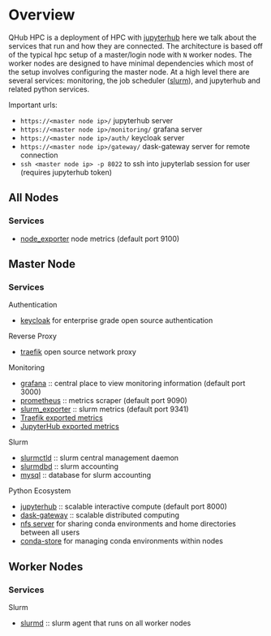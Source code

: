 # Overview

QHub HPC is a deployment of HPC with
[jupyterhub](https://jupyterhub.readthedocs.io/en/stable/) here we
talk about the services that run and how they are connected. The
architecture is based off of the typical hpc setup of a master/login
node with `N` worker nodes. The worker nodes are designed to have
minimal dependencies which most of the setup involves configuring the
master node. At a high level there are several services: monitoring,
the job scheduler ([slurm](https://slurm.schedmd.com/overview.html)),
and jupyterhub and related python services.

Important urls:
 - `https://<master node ip>/` jupyterhub server
 - `https://<master node ip>/monitoring/` grafana server
 - `https://<master node ip>/auth/` keycloak server
 - `https://<master node ip>/gateway/` dask-gateway server for remote connection
 - `ssh <master node ip> -p 8022` to ssh into jupyterlab session for user (requires jupyterhub token)

## All Nodes

### Services

 - [node_exporter](https://github.com/prometheus/node_exporter) node metrics (default port 9100)

## Master Node

### Services

Authentication
 - [keycloak](https://www.keycloak.org/) for enterprise grade open source authentication

Reverse Proxy
 - [traefik](https://traefik.io/) open source network proxy

Monitoring
 - [grafana](https://grafana.com/) :: central place to view monitoring information (default port 3000)
 - [prometheus](https://prometheus.io/docs/introduction/overview/) :: metrics scraper (default port 9090)
 - [slurm_exporter](https://github.com/vpenso/prometheus-slurm-exporter) :: slurm metrics (default port 9341)
 - [Traefik exported metrics](https://doc.traefik.io/traefik/observability/metrics/overview/)
 - [JupyterHub exported metrics](https://jupyterhub.readthedocs.io/en/stable/reference/metrics.html)

Slurm
 - [slurmctld](https://slurm.schedmd.com/slurmctld.html) :: slurm central management daemon
 - [slurmdbd](https://slurm.schedmd.com/slurmdbd.html) :: slurm accounting 
 - [mysql](https://www.mysql.com/) :: database for slurm accounting

Python Ecosystem
 - [jupyterhub](https://jupyter.org/hub) :: scalable interactive compute (default port 8000)
 - [dask-gateway](https://gateway.dask.org/) :: scalable distributed computing
 - [nfs server](https://en.wikipedia.org/wiki/Network_File_System) for
   sharing conda environments and home directories between all users
 - [conda-store](https://conda-store.readthedocs.io/en/latest/) for
   managing conda environments within nodes

## Worker Nodes

### Services

Slurm
 - [slurmd](https://slurm.schedmd.com/slurmd.html) :: slurm agent that runs on all worker nodes
